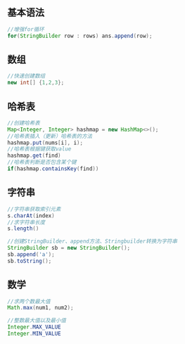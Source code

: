 ## 基本语法
```java
//增强for循环
for(StringBuilder row : rows) ans.append(row);
```
## 数组
```java
//快速创建数组
new int[] {1,2,3};
```
## 哈希表
```java
//创建哈希表
Map<Integer, Integer> hashmap = new HashMap<>();
//哈希表插入（更新）哈希表的方法
hashmap.put(nums[i], i);
//哈希表根据键获取value
hashmap.get(find)
//哈希表判断是否包含某个键
if(hashmap.containsKey(find))
```
## 字符串
```java
//字符串获取索引元素
s.charAt(index)
//求字符串长度
s.length()
```
```java
//创建StringBuilder、append方法、Stringbuilder转换为字符串
StringBuilder sb = new StringBuilder();
sb.append('a');
sb.toString();
```
## 数学
```java
//求两个数最大值
Math.max(num1, num2);
```
```java
//整数最大值以及最小值
Integer.MAX_VALUE
Integer.MIN_VALUE
```

